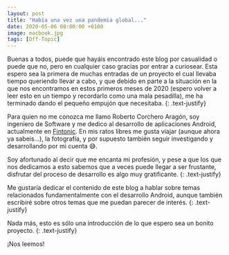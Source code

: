 ```yaml
---
layout: post
title: "Había una vez una pandemia global..."
date: 2020-05-06 00:00:00 +0100
image: macbook.jpg
tags: [Off-Topic]
---
```


Buenas a todos, puede que hayáis encontrado este blog por casualidad o puede que no, pero en cualquier
caso gracias por entrar a curiosear. Esta espero sea la primera de muchas entradas de un proyecto
el cual llevaba tiempo queriendo llevar a cabo, y que debido en parte a la situación en la que nos
encontramos en estos primeros meses de 2020 (espero volver a leer esto en un tiempo y recordarlo como una
  mala pesadilla), me ha terminado dando el pequeño empujón que necesitaba.
{: .text-justify}

Para quien no me conozca me llamo Roberto Corchero Aragón, soy ingeniero de Software y me dedico al desarrollo
de aplicaciones Android, actualmente en [Fintonic][fintonic]. En mis ratos libres me gusta viajar (aunque ahora ya sabeis...), la fotografía, y por supuesto también seguir investigando y desarrollando por mi cuenta :sweat_smile:.

 Soy afortunado al decir que me encanta mi profesión, y pese a que los que nos dedicamos a esto sabemos que a
veces puede llegar a ser frustante, disfrutar del proceso de desarrollo es algo muy gratificante.
{: .text-justify}

Me gustaría dedicar el contenido de este blog a hablar sobre temas relacionados fundamentalmente con el
desarrollo Android, aunque también escribiré sobre otros temas que me puedan parecer de interés.
{: .text-justify}

Nada más, esto es sólo una introducción de lo que espero sea un bonito proyecto.
{: .text-justify}

¡Nos leemos!

[fintonic]: https://www.fintonic.com
